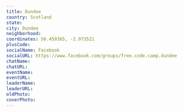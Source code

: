```yaml
---
title: Dundee
country: Scotland
state: 
city: Dundee
neighborhood: 
coordinates: 56.459365, -2.973521
plusCode:
socialName: Facebook
socialURL: https://www.facebook.com/groups/free.code.camp.dundee
chatName:
chatURL:
eventName:
eventURL:
leaderName:
leaderURL:
oldPhoto: 
coverPhoto:
---
```

